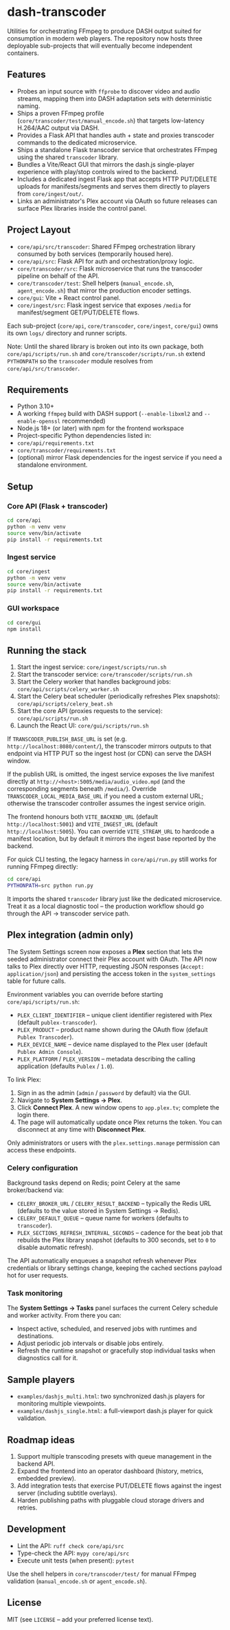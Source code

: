 # dash-transcoder

Utilities for orchestrating FFmpeg to produce DASH output suited for consumption in modern web players. The repository now hosts three deployable sub-projects that will eventually become independent containers.

## Features

- Probes an input source with `ffprobe` to discover video and audio streams, mapping them into DASH adaptation sets with deterministic naming.
- Ships a proven FFmpeg profile (`core/transcoder/test/manual_encode.sh`) that targets low-latency H.264/AAC output via DASH.
- Provides a Flask API that handles auth + state and proxies transcoder commands to the dedicated microservice.
- Ships a standalone Flask transcoder service that orchestrates FFmpeg using the shared `transcoder` library.
- Bundles a Vite/React GUI that mirrors the dash.js single-player experience with play/stop controls wired to the backend.
- Includes a dedicated ingest Flask app that accepts HTTP PUT/DELETE uploads for manifests/segments and serves them directly to players from `core/ingest/out/`.
- Links an administrator's Plex account via OAuth so future releases can surface Plex libraries inside the control panel.

## Project Layout

- `core/api/src/transcoder`: Shared FFmpeg orchestration library consumed by both services (temporarily housed here).
- `core/api/src`: Flask API for auth and orchestration/proxy logic.
- `core/transcoder/src`: Flask microservice that runs the transcoder pipeline on behalf of the API.
- `core/transcoder/test`: Shell helpers (`manual_encode.sh`, `agent_encode.sh`) that mirror the production encoder settings.
- `core/gui`: Vite + React control panel.
- `core/ingest/src`: Flask ingest service that exposes `/media` for manifest/segment GET/PUT/DELETE flows.

Each sub-project (`core/api`, `core/transcoder`, `core/ingest`, `core/gui`) owns its own `logs/` directory and runner scripts.

Note: Until the shared library is broken out into its own package, both `core/api/scripts/run.sh` and `core/transcoder/scripts/run.sh` extend `PYTHONPATH` so the `transcoder` module resolves from `core/api/src/transcoder`.

## Requirements

- Python 3.10+
- A working `ffmpeg` build with DASH support (`--enable-libxml2` and `--enable-openssl` recommended)
- Node.js 18+ (or later) with npm for the frontend workspace
- Project-specific Python dependencies listed in:
- `core/api/requirements.txt`
- `core/transcoder/requirements.txt`
- (optional) mirror Flask dependencies for the ingest service if you need a standalone environment.

## Setup

### Core API (Flask + transcoder)

```bash
cd core/api
python -m venv venv
source venv/bin/activate
pip install -r requirements.txt
```

### Ingest service

```bash
cd core/ingest
python -m venv venv
source venv/bin/activate
pip install -r requirements.txt
```

### GUI workspace

```bash
cd core/gui
npm install
```

## Running the stack

1. Start the ingest service: `core/ingest/scripts/run.sh`
2. Start the transcoder service: `core/transcoder/scripts/run.sh`
3. Start the Celery worker that handles background jobs: `core/api/scripts/celery_worker.sh`
4. Start the Celery beat scheduler (periodically refreshes Plex snapshots): `core/api/scripts/celery_beat.sh`
5. Start the core API (proxies requests to the service): `core/api/scripts/run.sh`
6. Launch the React UI: `core/gui/scripts/run.sh`

If `TRANSCODER_PUBLISH_BASE_URL` is set (e.g. `http://localhost:8080/content/`), the transcoder mirrors outputs to that endpoint via HTTP PUT so the ingest host (or CDN) can serve the DASH window.

If the publish URL is omitted, the ingest service exposes the live manifest directly at `http://<host>:5005/media/audio_video.mpd` (and the corresponding segments beneath `/media/`). Override `TRANSCODER_LOCAL_MEDIA_BASE_URL` if you need a custom external URL; otherwise the transcoder controller assumes the ingest service origin.

The frontend honours both `VITE_BACKEND_URL` (default `http://localhost:5001`) and `VITE_INGEST_URL` (default `http://localhost:5005`). You can override `VITE_STREAM_URL` to hardcode a manifest location, but by default it mirrors the ingest base reported by the backend.

For quick CLI testing, the legacy harness in `core/api/run.py` still works for running FFmpeg directly:

```bash
cd core/api
PYTHONPATH=src python run.py
```

It imports the shared `transcoder` library just like the dedicated microservice. Treat it as a local diagnostic tool – the production workflow should go through the API → transcoder service path.

## Plex integration (admin only)

The System Settings screen now exposes a **Plex** section that lets the seeded administrator connect their Plex account with OAuth. The API now talks to Plex directly over HTTP, requesting JSON responses (`Accept: application/json`) and persisting the access token in the `system_settings` table for future calls.

Environment variables you can override before starting `core/api/scripts/run.sh`:

- `PLEX_CLIENT_IDENTIFIER` – unique client identifier registered with Plex (default `publex-transcoder`).
- `PLEX_PRODUCT` – product name shown during the OAuth flow (default `Publex Transcoder`).
- `PLEX_DEVICE_NAME` – device name displayed to the Plex user (default `Publex Admin Console`).
- `PLEX_PLATFORM` / `PLEX_VERSION` – metadata describing the calling application (defaults `Publex` / `1.0`).

To link Plex:

1. Sign in as the admin (`admin` / `password` by default) via the GUI.
2. Navigate to **System Settings → Plex**.
3. Click **Connect Plex**. A new window opens to `app.plex.tv`; complete the login there.
4. The page will automatically update once Plex returns the token. You can disconnect at any time with **Disconnect Plex**.

Only administrators or users with the `plex.settings.manage` permission can access these endpoints.

### Celery configuration

Background tasks depend on Redis; point Celery at the same broker/backend via:

- `CELERY_BROKER_URL` / `CELERY_RESULT_BACKEND` – typically the Redis URL (defaults to the value stored in System Settings → Redis).
- `CELERY_DEFAULT_QUEUE` – queue name for workers (defaults to `transcoder`).
- `PLEX_SECTIONS_REFRESH_INTERVAL_SECONDS` – cadence for the beat job that rebuilds the Plex library snapshot (defaults to 300 seconds, set to `0` to disable automatic refresh).

The API automatically enqueues a snapshot refresh whenever Plex credentials or library settings change, keeping the cached sections payload hot for user requests.

### Task monitoring

The **System Settings → Tasks** panel surfaces the current Celery schedule and worker activity. From there you can:

- Inspect active, scheduled, and reserved jobs with runtimes and destinations.
- Adjust periodic job intervals or disable jobs entirely.
- Refresh the runtime snapshot or gracefully stop individual tasks when diagnostics call for it.

## Sample players

- `examples/dashjs_multi.html`: two synchronized dash.js players for monitoring multiple viewpoints.
- `examples/dashjs_single.html`: a full-viewport dash.js player for quick validation.

## Roadmap ideas

1. Support multiple transcoding presets with queue management in the backend API.
2. Expand the frontend into an operator dashboard (history, metrics, embedded preview).
3. Add integration tests that exercise PUT/DELETE flows against the ingest server (including subtitle overlays).
4. Harden publishing paths with pluggable cloud storage drivers and retries.

## Development

- Lint the API: `ruff check core/api/src`
- Type-check the API: `mypy core/api/src`
- Execute unit tests (when present): `pytest`

Use the shell helpers in `core/transcoder/test/` for manual FFmpeg validation (`manual_encode.sh` or `agent_encode.sh`).

## License

MIT (see `LICENSE` – add your preferred license text).
